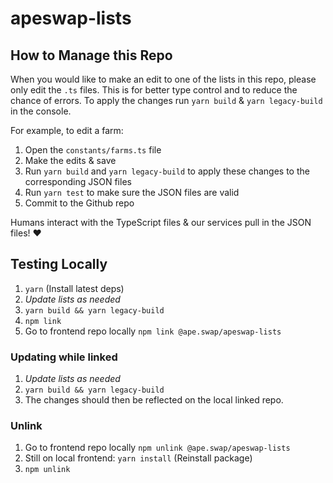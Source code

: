# apeswap-lists

## How to Manage this Repo

When you would like to make an edit to one of the lists in this repo, please only edit the `.ts` files. This is for better type control and to reduce the chance of errors. To apply the changes run `yarn build` & `yarn legacy-build` in the console.

For example, to edit a farm:

1. Open the `constants/farms.ts` file
2. Make the edits & save
3. Run `yarn build` and `yarn legacy-build` to apply these changes to the corresponding JSON files
4. Run `yarn test` to make sure the JSON files are valid
5. Commit to the Github repo

Humans interact with the TypeScript files & our services pull in the JSON files! ❤️

## Testing Locally

1. `yarn` (Install latest deps)
2. *Update lists as needed*
3. `yarn build && yarn legacy-build`
4. `npm link`
5. Go to frontend repo locally `npm link @ape.swap/apeswap-lists`

### Updating while linked

1. *Update lists as needed*
2. `yarn build && yarn legacy-build`
3. The changes should then be reflected on the local linked repo.

### Unlink

1. Go to frontend repo locally `npm unlink @ape.swap/apeswap-lists`
2. Still on local frontend: `yarn install` (Reinstall package)
3. `npm unlink`
